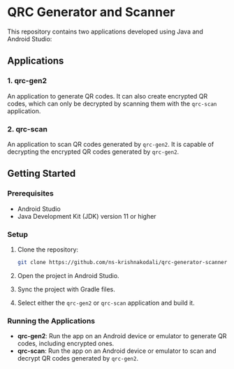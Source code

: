 # QRC Generator and Scanner

This repository contains two applications developed using Java and Android Studio:

## Applications

### 1. **qrc-gen2**

An application to generate QR codes. It can also create encrypted QR codes, which can only be decrypted by scanning them with the `qrc-scan` application.

### 2. **qrc-scan**

An application to scan QR codes generated by `qrc-gen2`. It is capable of decrypting the encrypted QR codes generated by `qrc-gen2`.

## Getting Started

### Prerequisites

- Android Studio
- Java Development Kit (JDK) version 11 or higher

### Setup

1. Clone the repository:

   ```bash
   git clone https://github.com/ns-krishnakodali/qrc-generator-scanner
   ```

2. Open the project in Android Studio.

3. Sync the project with Gradle files.

4. Select either the `qrc-gen2` or `qrc-scan` application and build it.

### Running the Applications

- **qrc-gen2**: Run the app on an Android device or emulator to generate QR codes, including encrypted ones.
- **qrc-scan**: Run the app on an Android device or emulator to scan and decrypt QR codes generated by `qrc-gen2`.
